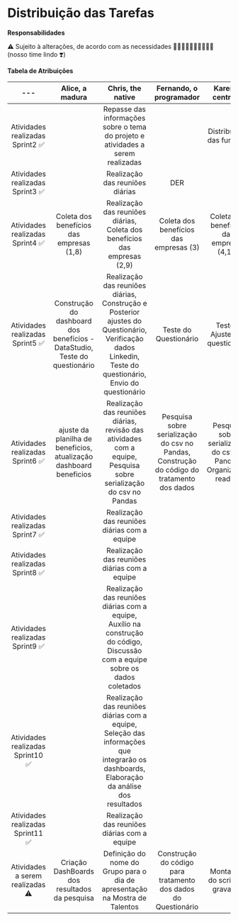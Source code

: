 # Distribuição das Tarefas

**Responsabilidades**

:warning: Sujeito à alterações, de acordo com as necessidades :woman_technologist::man_technologist::woman_technologist::man_technologist::woman_technologist: (nosso time lindo :heavy_heart_exclamation:)

**Tabela de Atribuições**

| --- | Alice, a madura | Chris, the native | Fernando, o programador | Karen, a centrada | Saymon, o resiliente | Tai, a inspiradora |
| :---: | :---: | :---: | :---: | :---: | :---: | :---: |
| Atividades realizadas Sprint2 ✅ | |Repasse das informações sobre o tema do projeto e atividades a serem realizadas | | Distribuição das funções |  |  |
| Atividades realizadas Sprint3 ✅ | |Realização das reuniões diárias | DER | | | |
| Atividades realizadas Sprint4 ✅ | Coleta dos benefícios das empresas (1,8) | Realização das reuniões diárias, Coleta dos benefícios das empresas (2,9) | Coleta dos benefícios das empresas (3) | Coleta dos benefícios das empresas (4,10)| Coleta dos benefícios das empresas (5,11) | Coleta dos benefícios das empresas (6,7) |
| Atividades realizadas Sprint5 ✅ | Construção do dashboard dos benefícios - DataStudio, Teste do questionário | Realização das reuniões diárias, Construção e Posterior ajustes do Questionário, Verificação dados Linkedin, Teste do questionário, Envio do questionário | Teste do Questionário | Teste e Ajustes do questionário | Teste do questionário, Construção do dashboard dos benefícios - Tableau | Teste do questionário |
| Atividades realizadas Sprint6 ✅ |ajuste da planilha de beneficios, atualização dashboard beneficios | Realização das reuniões diárias, revisão das atividades com a equipe, Pesquisa sobre serialização do csv no Pandas | Pesquisa sobre serialização do csv no Pandas, Construção do código do tratamento dos dados | Pesquisa sobre serialização do csv no Pandas, Organização readme | Atualização de dados | |
| Atividades realizadas Sprint7 ✅ | |Realização das reuniões diárias com a equipe | | | | |
| Atividades realizadas Sprint8 ✅ | |Realização das reuniões diárias com a equipe | | | | |
| Atividades realizadas Sprint9 ✅ | |Realização das reuniões diárias com a equipe, Auxílio na construção do código, Discussão com a equipe sobre os dados coletados | | | | |
| Atividades realizadas Sprint10 ✅| |Realização das reuniões diárias com a equipe, Seleção das informações que integrarão os dashboards, Elaboração da análise dos resultados | | | | |
| Atividades realizadas Sprint11 ✅| |Realização das reuniões diárias com a equipe | | | | |
| Atividades a serem realizadas ⚠ | Criação DashBoards dos resultados da pesquisa| Definição do nome do Grupo para o dia de apresentação na Mostra de Talentos  | Construção do código para tratamento dos dados do Questionário | Montagem do script da gravação | Atualização de novos dados para o dashboard e aprimorar o visual | |
